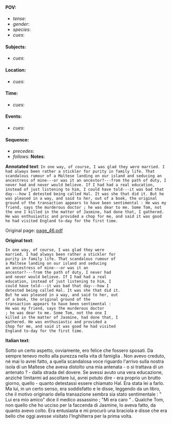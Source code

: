 #### POV: 
  - *tense*:
  - *gender*:
  - *species*:
  - *cues*:
#### Subjects:
  - *cues*:
#### Location:
  - *cues*:
#### Time:
  - *cues*:
#### Events:
  - *cues*:
#### Sequence:
  - *precedes*: 
  - *follows*:
**Notes**:


**Annotated text**:
`In one way, of course, I was glad they were married. I had always been rather a stickler for purity in family life. That scandalous rumour of a Maltese landing on our island and seducing an ancestress of mine---or was it an ancestor?---from the path of duty, I never had and never would believe. If I had had a real education, instead of just listening to him, I could have told---it was bad that day---how I detested being called Hal. It was she that did it. But he was pleased in a way, and said to her, out of a book, the original ground of the transaction appears to have been sentimental : He was my friend, says the murderous doctor ; he was dear to me. Some Tom, not the one I killed in the matter of Jasmine, had done that, I gathered. He was enthusiastic and provided a chop for me, and said it was good he had visited England to-day for the first time.`

Original page:
[page_46.pdf](https://github.com/vigji/cainjb/blob/main/source_material/pages/page_46.pdf)

**Original text**:
```
In one way, of course, I was glad they were 
married. I had always been rather a stickler for 
purity in family life. That scandalous rumour of 
a Maltese landing on our island and seducing 
an ancestress of mine---or was it an 
ancestor?---from the path of duty, I never had 
and never would believe. If I had had a real 
education, instead of just listening to him, I 
could have told---it was bad that day---how I 
detested being called Hal. It was she that did it. 
But he was pleased in a way, and said to her, out 
of a book, the original ground of the 
transaction appears to have been sentimental : 
He was my friend, says the murderous doctor 
; he was dear to me. Some Tom, not the one I 
killed in the matter of Jasmine, had done that, I 
gathered. He was enthusiastic and provided a 
chop for me, and said it was good he had visited 
England to-day for the first time. 
```

**Italian text**:

Sotto un certo aspetto, ovviamente, ero felice che fossero sposati. Da sempre tenevo molto alla purezza nella vita di famiglia . Non avevo creduto, né mai lo avrei fatto, a quella scandalosa voce riguardo l'arrivo sulla nostra isola di un Maltese che aveva distolto una mia antenata - o si trattava di un antenato ? - dalla strada del dovere. Se avessi avuto una vera educazione, anziché !imitarmi ad ascoltare lui, avrei potuto dire - era proprio un brutto giorno, quello - quanto detestassi essere chiamato Hal. Era stata lei a farlo. Ma lui, in un certo senso, era soddisfatto e le disse, leggendo da un libro, che il motivo originario della transazione sembra sia stato sentimentale : " Lui era mio amico" dice il medico assassino ; "Mi era caro " . Qualche Tom, non quello che ho ucciso per la faccenda di Jasmine, lo aveva fatto, da quanto avevo colto. Era entusiasta e mi procurò una braciola e disse che era bello che oggi avesse visitato l'Inghilterra per la prima volta.

